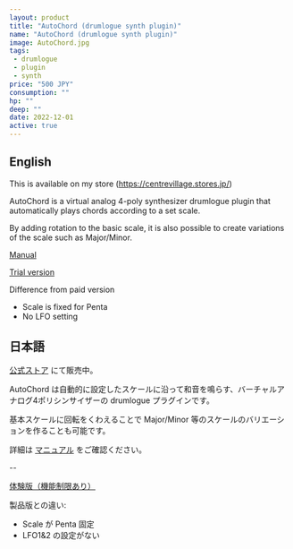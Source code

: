 ```yaml
---
layout: product
title: "AutoChord (drumlogue synth plugin)"
name: "AutoChord (drumlogue synth plugin)"
image: AutoChord.jpg
tags:
 - drumlogue
 - plugin
 - synth
price: "500 JPY"
consumption: ""
hp: ""
deep: ""
date: 2022-12-01
active: true
---
```


## English
This is available on my store (https://centrevillage.stores.jp/)

AutoChord is a virtual analog 4-poly synthesizer drumlogue plugin that automatically plays chords according to a set scale.

By adding rotation to the basic scale, it is also possible to create variations of the scale such as Major/Minor.

[Manual](https://docs.google.com/document/d/1STETnORJx4thVHWtEnZRhhcoUCoelnsyglYrK41WSf0/edit?usp=sharing)

[Trial version](https://drive.google.com/file/d/1lwsQOO6Fm8Au7kbT5X1Xr21IRj93Ul7W/view?usp=share_link)

Difference from paid version
- Scale is fixed for Penta
- No LFO setting

## 日本語

[公式ストア](https://centrevillage.stores.jp/) にて販売中。

AutoChord は自動的に設定したスケールに沿って和音を鳴らす、バーチャルアナログ4ポリシンサイザーの drumlogue プラグインです。

基本スケールに回転をくわえることで Major/Minor 等のスケールのバリエーションを作ることも可能です。

詳細は [マニュアル](https://docs.google.com/document/d/1STETnORJx4thVHWtEnZRhhcoUCoelnsyglYrK41WSf0/edit?usp=sharing) をご確認ください。

--

[体験版（機能制限あり）](https://drive.google.com/file/d/1lwsQOO6Fm8Au7kbT5X1Xr21IRj93Ul7W/view?usp=share_link)

製品版との違い:

- Scale が Penta 固定
- LFO1&2 の設定がない
